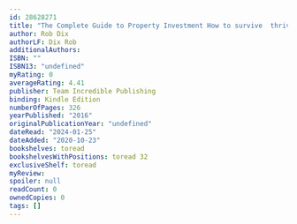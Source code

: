 ```yaml
---
id: 28628271
title: "The Complete Guide to Property Investment How to survive  thrive in the new world of buytolet"
author: Rob Dix
authorLF: Dix Rob
additionalAuthors: 
ISBN: ""
ISBN13: "undefined"
myRating: 0
averageRating: 4.41
publisher: Team Incredible Publishing
binding: Kindle Edition
numberOfPages: 326
yearPublished: "2016"
originalPublicationYear: "undefined"
dateRead: "2024-01-25"
dateAdded: "2020-10-23"
bookshelves: toread
bookshelvesWithPositions: toread 32
exclusiveShelf: toread
myReview: 
spoiler: null
readCount: 0
ownedCopies: 0
tags: []
---
```


